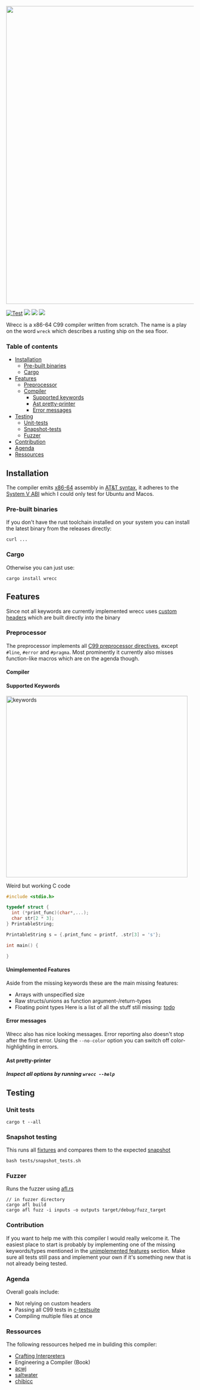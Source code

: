 <div>
  <p align="left">
    <img src="https://i.ibb.co/1bfxpbb/wreckage-mj.jpg" width="800">
  </p>
</div>

[![Test](https://github.com/PhilippRados/wrecc/actions/workflows/test.yml/badge.svg)](https://github.com/PhilippRados/wrecc/actions/workflows/test.yml)
![](https://img.shields.io/github/license/PhilippRados/wrecc)
![](https://img.shields.io/badge/made_for-UNIX-lightgrey)
![](https://img.shields.io/badge/Architecture-x86--64-blue)

Wrecc is a x86-64 C99 compiler written from scratch. The name is a play on the word `wreck` which describes a rusting ship on the sea floor. 

### Table of contents
* [Installation](#installation)
  + [Pre-built binaries](#binaries)
  + [Cargo](#cargo)
* [Features](#features)
  + [Preprocessor](#preprocessor)
  + [Compiler](#compiler)
    + [Supported keywords](#keywords)
    + [Ast pretty-printer](#ast)
    + [Error messages](#errors)
* [Testing](#testing)
  + [Unit-tests](#unit)
  + [Snapshot-tests](#snap)
  + [Fuzzer](#fuzzer)
* [Contribution](#contribution)
* [Agenda](#agenda)
* [Ressources](#ressources)


## Installation
The compiler emits [x86-64](https://en.wikipedia.org/wiki/X86-64) assembly in [AT&T syntax](https://staffwww.fullcoll.edu/aclifton/courses/cs241/syntax.html), it adheres to the [System V ABI](https://wiki.osdev.org/System_V_ABI) which I could only test for Ubuntu and Macos.
### Pre-built binaries <a name="binaries"></a>
If you don't have the rust toolchain installed on your system you can install the latest binary from the releases directly:
```
curl ...
```
### Cargo
Otherwise you can just use:
```
cargo install wrecc
```

## Features
Since not all keywords are currently implemented wrecc uses [custom headers](https://github.com/PhilippRados/wrecc/tree/master/include) which are built directly into the binary
### Preprocessor
The preprocessor implements all [C99 preprocessor directives](https://en.cppreference.com/w/c/keyword), except `#line`, `#error` and `#pragma`. Most prominently it currently also misses function-like macros which are on the agenda though.

#### Compiler
#### Supported Keywords <a name="keywords"></a>
<img width="487" alt="keywords" src="https://github.com/PhilippRados/wrecc/assets/60818062/b738b6e0-9ca3-4a8d-9a5a-e1a6da0c31ed">

Weird but working C code
```C
#include <stdio.h>

typedef struct {
  int (*print_func)(char*,...);
  char str[2 * 3];  
} PrintableString;

PrintableString s = {.print_func = printf, .str[3] = 's'};

int main() {

}
```

#### Unimplemented Features <a name="unimplemented"></a>
Aside from the missing keywords these are the main missing features:
- Arrays with unspecified size
- Raw structs/unions as function argument-/return-types
- Floating point types
Here is a list of all the stuff still missing: [todo](https://placid-eris-c19.notion.site/check-all-errors-from-c-testsuite-6f3fa2a3c24a4711b5e89f45354db540)

#### Error messages <a name="errors"></a>
Wrecc also has nice looking messages. Error reporting also doesn't stop after the first error. Using the `--no-color` option you can switch off color-highlighting in errors.


#### Ast pretty-printer <a name="ast"></a>

##### Inspect all options by running `wrecc --help`

## Testing
### Unit tests <a name="unit"></a>
```
cargo t --all
```
### Snapshot testing <a name="snap"></a>
This runs all [fixtures]() and compares them to the expected [snapshot]()
```
bash tests/snapshot_tests.sh
```
### Fuzzer
Runs the fuzzer using [afl.rs](https://github.com/rust-fuzz/afl.rs)
```
// in fuzzer directory
cargo afl build
cargo afl fuzz -i inputs -o outputs target/debug/fuzz_target
```

### Contribution
If you want to help me with this compiler I would really welcome it. The easiest place to start is probably by implementing one of the missing keywords/types mentioned in the [unimplemented features](#unimplemented) section. Make sure all tests still pass and implement your own if it's something new that is not already being tested.

### Agenda
Overall goals include:
- Not relying on custom headers
- Passing all C99 tests in [c-testsuite](https://github.com/c-testsuite/c-testsuite)
- Compiling multiple files at once

### Ressources
The following ressources helped me in building this compiler:
- [Crafting Interpreters](https://craftinginterpreters.com/)
- Engineering a Compiler (Book)
- [acwj](https://github.com/DoctorWkt/acwj)
- [saltwater](https://github.com/jyn514/saltwater)
- [chibicc](https://github.com/rui314/chibicc)

